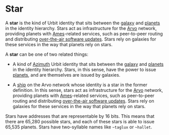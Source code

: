 # Star

A **star** is the kind of Urbit identity that sits between the [galaxy](/glossary/galaxy) and [planets](/glossary/planet) in the identity hierarchy. Stars act as infrastructure for the [Arvo](/glossary/arvo) network, providing planets with [Ames](/glossary/ames)-related services, such as peer-to-peer routing and distributing [over-the-air software updates](/glossary/ota-updates). Stars rely on galaxies for these services in the way that planets rely on stars.

A **star** can be one of two related things:

- A kind of [Azimuth](/glossary/azimuth) Urbit identity that sits between the [galaxy](/glossary/galaxy) and [planets](/glossary/planet) in the identity hierarchy. Stars, in this sense, have the power to issue [planets](/glossary/planet), and are themselves are issued by galaxies.

- A [ship](/glossary/ship) on the Arvo network whose identity is a star in the former definition. In this sense, stars act as infrastructure for the [Arvo](/glossary/arvo) network, providing planets with [Ames](/glossary/ames)-related services, such as peer-to-peer routing and distributing [over-the-air software updates](/glossary/ota-updates). Stars rely on galaxies for these services in the way that planets rely on stars.

Stars have addresses that are representable by 16 bits. This means that there are 65,280 possible stars, and each of these stars is able to issue 65,535 planets. Stars have two-syllable names like `~taglux` or `~hallet`.
